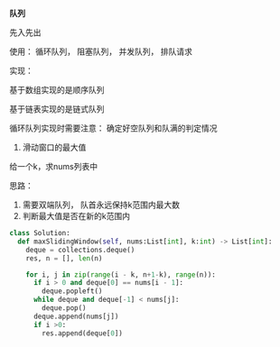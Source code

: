 **队列**

先入先出

使用： 循环队列， 阻塞队列， 并发队列， 排队请求

实现：

基于数组实现的是顺序队列

基于链表实现的是链式队列

循环队列实现时需要注意： 确定好空队列和队满的判定情况

1. 滑动窗口的最大值

给一个k，求nums列表中

思路：
1. 需要双端队列， 队首永远保持k范围内最大数
2. 判断最大值是否在新的k范围内 
```python
class Solution:
  def maxSlidingWindow(self, nums:List[int], k:int) -> List[int]:
    deque = collections.deque()
    res, n = [], len(n)

    for i, j in zip(range(i - k, n+1-k), range(n)):
      if i > 0 and deque[0] == nums[i - 1]:
        deque.popleft()
      while deque and deque[-1] < nums[j]:
        deque.pop()
      deque.append(nums[j])
      if i >0:
        res.append(deque[0])
```